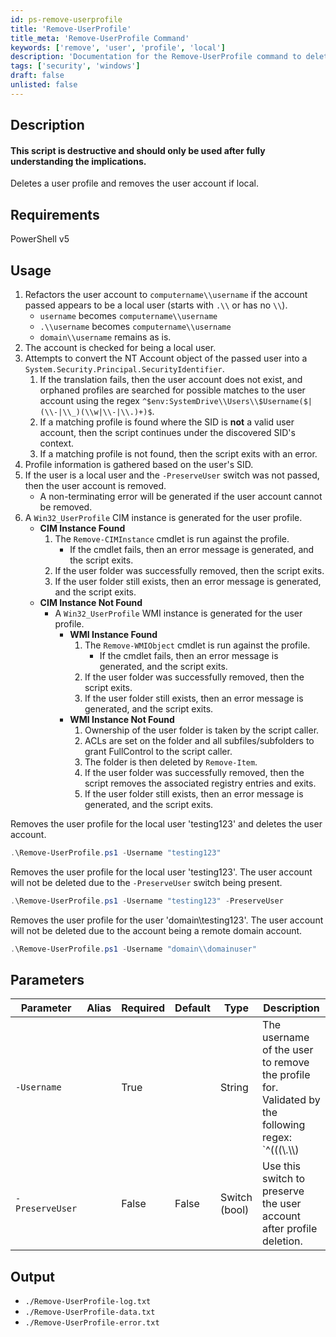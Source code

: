 ```yaml
---
id: ps-remove-userprofile
title: 'Remove-UserProfile'
title_meta: 'Remove-UserProfile Command'
keywords: ['remove', 'user', 'profile', 'local']
description: 'Documentation for the Remove-UserProfile command to delete a user profile and remove the user account if local.'
tags: ['security', 'windows']
draft: false
unlisted: false
---
```


## Description
#### **This script is destructive and should only be used after fully understanding the implications.**

Deletes a user profile and removes the user account if local.

## Requirements
PowerShell v5

## Usage
1. Refactors the user account to `computername\\username` if the account passed appears to be a local user (starts with `.\\` or has no `\\`).
    - `username` becomes `computername\\username`
    - `.\\username` becomes `computername\\username`
    - `domain\\username` remains as is.
2. The account is checked for being a local user.
3. Attempts to convert the NT Account object of the passed user into a `System.Security.Principal.SecurityIdentifier`.
    1. If the translation fails, then the user account does not exist, and orphaned profiles are searched for possible matches to the user account using the regex `^$env:SystemDrive\\Users\\$Username($|(\\-|\\_)(\\w|\\-|\\.)+)$`.
    2. If a matching profile is found where the SID is **not** a valid user account, then the script continues under the discovered SID's context.
    3. If a matching profile is not found, then the script exits with an error.
4. Profile information is gathered based on the user's SID.
5. If the user is a local user and the `-PreserveUser` switch was not passed, then the user account is removed.
    - A non-terminating error will be generated if the user account cannot be removed.
6. A `Win32_UserProfile` CIM instance is generated for the user profile.
    - **CIM Instance Found**
        1. The `Remove-CIMInstance` cmdlet is run against the profile.
            - If the cmdlet fails, then an error message is generated, and the script exits.
        2. If the user folder was successfully removed, then the script exits.
        3. If the user folder still exists, then an error message is generated, and the script exits.
    - **CIM Instance Not Found**
        - A `Win32_UserProfile` WMI instance is generated for the user profile.
            - **WMI Instance Found**
                 1. The `Remove-WMIObject` cmdlet is run against the profile.
                    - If the cmdlet fails, then an error message is generated, and the script exits.
                2. If the user folder was successfully removed, then the script exits.
                3. If the user folder still exists, then an error message is generated, and the script exits.
            - **WMI Instance Not Found**
                1. Ownership of the user folder is taken by the script caller.
                2. ACLs are set on the folder and all subfiles/subfolders to grant FullControl to the script caller.
                3. The folder is then deleted by `Remove-Item`.
                4. If the user folder was successfully removed, then the script removes the associated registry entries and exits.
                5. If the user folder still exists, then an error message is generated, and the script exits.

Removes the user profile for the local user 'testing123' and deletes the user account.

```powershell
.\Remove-UserProfile.ps1 -Username "testing123"
```

Removes the user profile for the local user 'testing123'. The user account will not be deleted due to the `-PreserveUser` switch being present.

```powershell
.\Remove-UserProfile.ps1 -Username "testing123" -PreserveUser
```

Removes the user profile for the user 'domain\\testing123'. The user account will not be deleted due to the account being a remote domain account.

```powershell
.\Remove-UserProfile.ps1 -Username "domain\\domainuser"
```

## Parameters
| Parameter         | Alias | Required  | Default   | Type          | Description                               |
| ----------------- | ----- | --------- | --------- | --------------| ----------------------------------------- |
| `-Username`       |       | True      |           | String        | The username of the user to remove the profile for. Validated by the following regex: `^(((\\.\\\\)|(\\w|\\-|\\.)+\\\\)|(\\w|\\.\\|\\-)+)$` |
| `-PreserveUser`   |       | False     | False     | Switch (bool) | Use this switch to preserve the user account after profile deletion. |

## Output
- `./Remove-UserProfile-log.txt`
- `./Remove-UserProfile-data.txt`
- `./Remove-UserProfile-error.txt`

